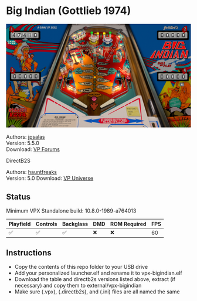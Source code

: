 # Big Indian (Gottlieb 1974)

![Table Preview](../../images/vpx-bigindian.jpg)

Authors: [jpsalas](https://www.vpforums.org/index.php?showuser=277)  
Version: 5.5.0  
Download: [VP Forums](https://www.vpforums.org/index.php?app=downloads&showfile=15655&st=20#commentsStart)

DirectB2S

Authors: [hauntfreaks](https://vpuniverse.com/profile/5216-hauntfreaks/)  
Version: 5.0
Download: [VP Universe](https://vpuniverse.com/files/file/22160-big-indian-gottlieb-1974-b2s/)

## Status 

Minimum VPX Standalone build: 10.8.0-1989-a764013

| Playfield | Controls | Backglass | DMD | ROM Required | FPS | 
|-----------|----------|-----------|-----|--------------|-----|
| :white_check_mark: | :white_check_mark: | :white_check_mark: | :x: | :x: | 60 |

## Instructions

- Copy the contents of this repo folder to your USB drive
- Add your personalized launcher.elf and rename it to vpx-bigindian.elf
- Download the table and directb2s versions listed above, extract (if necessary) and copy them to external/vpx-bigindian
- Make sure (.vpx), (.directb2s), and (.ini) files are all named the same